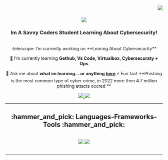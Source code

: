 <img align="right" src="https://visitor-badge.laobi.icu/badge?page_id=Samuel.Huddleston" />
<h1 align="center">
    <img src="https://readme-typing-svg.herokuapp.com/?font=Righteous&size=35&center=true&vCenter=true&width=500&height=70&duration=4000&lines=Hi+There!+👋;+I'm+Samuel+Huddleston!;" />
</h1>
<h3 align="center">Im A Savvy Coders Student Learning About Cybersecurity!</h3>
<br/>
<div align="center">
 :telescope: I’m currently working on **Learing About Cybersecurity**
    
 :seedling: I’m currently learning **Gethub, Vs Code, Virtualbox, Cybersecuraty + Ops**
 
:speech_balloon: Ask me about **what im learning... or anything [here](https://github.com/shh061490/Samuel-cyber-2025)**
:zap: Fun fact **Phishing is the most common type of cyber crime, in 2022 more then 4.7 million phishing attacts occred **
 </div>
<div align="center">
  <a href="mailto:shh06@hotmail.com">
    <img src="https://img.shields.io/badge/Hotmail-333333?style=for-the-badge&logo=hotmail&logoColor=red" />
  </a>
  <a href="https://www.linkedin.com/in/samuel-huddleston-953ab8334/" target="_blank">
    <img src="https://img.shields.io/badge/LinkedIn-0077B5?style=for-the-badge&logo=linkedin&logoColor=white" target="_blank" />
  </a>
  </a>
</div>
 <hr/>
<h2 align="center">:hammer_and_pick: Languages-Frameworks-Tools :hammer_and_pick:</h2>
<br/>
<div align="center">
    <img src="https://skillicons.dev/icons?i=vscode,github,bash,git" />
    <img src="https://skillicons.dev/icons?i=,python,mysql,aws," /><br>
</div>
<br/>
<hr/>

